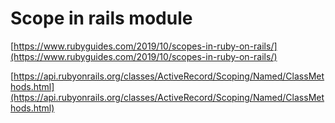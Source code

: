 # Scope in rails module 

[https://www.rubyguides.com/2019/10/scopes-in-ruby-on-rails/](https://www.rubyguides.com/2019/10/scopes-in-ruby-on-rails/)

[https://api.rubyonrails.org/classes/ActiveRecord/Scoping/Named/ClassMethods.html](https://api.rubyonrails.org/classes/ActiveRecord/Scoping/Named/ClassMethods.html)



